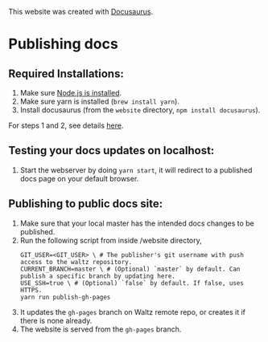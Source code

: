 This website was created with [Docusaurus](https://docusaurus.io/).

# Publishing docs

## Required Installations:
1. Make sure [Node.js is installed](https://nodejs.org/en/download/).
2. Make sure yarn is installed (`brew install yarn`).
3. Install docusaurus (from the `website` directory, `npm install docusaurus`).

For steps 1 and 2, see details [here](https://docusaurus.io/docs/en/installation).

## Testing your docs updates on localhost:
1. Start the webserver by doing `yarn start`, it will redirect to a published docs page on your default browser.

## Publishing to public docs site:
1. Make sure that your local master has the intended docs changes to be published.
2. Run the following script from inside /website directory,
    ```
    GIT_USER=<GIT_USER> \ # The publisher's git username with push access to the waltz repository.
    CURRENT_BRANCH=master \ # (Optional) `master` by default. Can publish a specific branch by updating here.
    USE_SSH=true \ # (Optional) `false` by default. If false, uses HTTPS.
    yarn run publish-gh-pages
    ```
3. It updates the `gh-pages` branch on Waltz remote repo, or creates it if there is none already.
4. The website is served from the `gh-pages` branch.